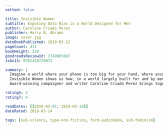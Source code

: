 ```yaml
---
vetted: false

title: Invisible Women
subtitle: Exposing Data Bias in a World Designed for Men
author: Caroline Criado Perez
publisher: Harry N. Abrams
image: cover.jpg
dateBookPublished: 2019-03-12
pageCount: 411
bookHeight: 220
goodreadsReviewId: 2749865087
isbn13: 9781419729072

summary: |
  Imagine a world where your phone is too big for your hand, where your doctor prescribes a drug that is wrong for your body, where in a car accident you are 47% more likely to be seriously injured, where every week the countless hours of work you do are not recognised or valued. If any of this sounds familiar, chances are that you're a woman.
  Invisible Women shows us how, in a world largely built for and by men, we are systematically ignoring half the population. It exposes the gender data gap – a gap in our knowledge that is at the root of perpetual, systemic discrimination against women, and that has created a pervasive but invisible bias with a profound effect on women’s lives.
  Award-winning campaigner and writer Caroline Criado Perez brings together for the first time an impressive range of case studies, stories and new research from across the world that illustrate the hidden ways in which women are forgotten, and the impact this has on their health and well-being. From government policy and medical research, to technology, workplaces, urban planning and the media, Invisible Women reveals the biased data that excludes women. In making the case for change, this powerful and provocative book will make you see the world anew.

rating5: 3
rating7: 4

readDates: [[2019-03-07, 2019-03-14]]
dateRated: 2019-03-14

tags: [sub-science, type-non-fiction, form-audiobook, sub-feminism]
---
```

